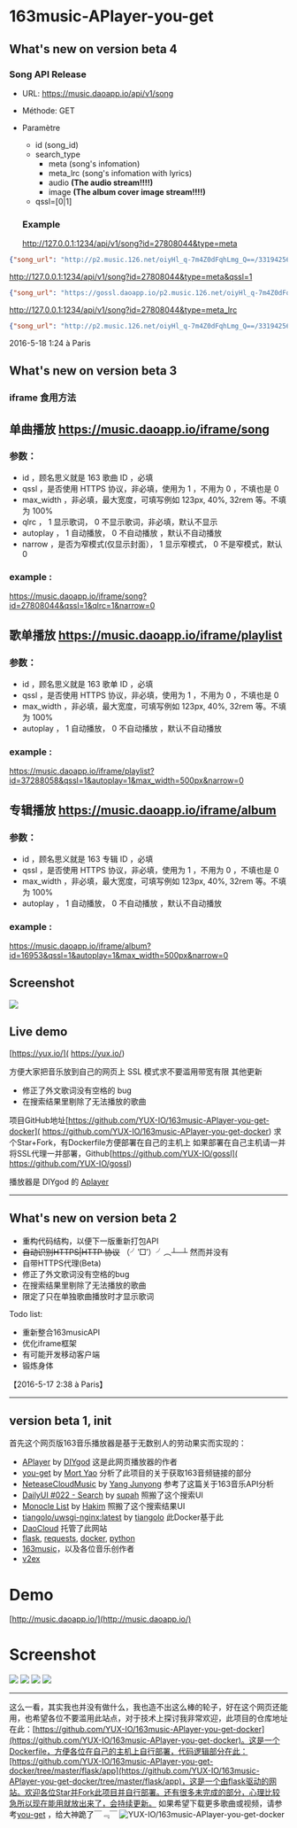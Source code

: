 # 163music-APlayer-you-get

## What's new on version beta 4

### Song API Release
- URL: https://music.daoapp.io/api/v1/song
- Méthode: GET
- Paramètre
  - id (song_id)
  - search_type
    - meta (song's infomation)
    - meta_lrc (song's infomation with lyrics)
    - audio **(The audio stream!!!!)**
    - image **(The album cover image stream!!!!)**
  - qssl=[0|1]


  ### Example
  http://127.0.0.1:1234/api/v1/song?id=27808044&type=meta
```JSON
{"song_url": "http://p2.music.126.net/oiyHl_q-7m4Z0dFqhLmg_Q==/3319425604329008.mp3", "song_name": "丑八怪", "code": 200, "pic_url": "http://p4.music.126.net/i2YqeMpR2DPuj15M-B1skA==/5816416510959096.jpg", "artist": "薛之谦"}
```
http://127.0.0.1:1234/api/v1/song?id=27808044&type=meta&qssl=1
```JSON
{"song_url": "https://gossl.daoapp.io/p2.music.126.net/oiyHl_q-7m4Z0dFqhLmg_Q==/3319425604329008.mp3", "song_name": "丑八怪", "code": 200, "pic_url": "https://gossl.daoapp.io/p4.music.126.net/i2YqeMpR2DPuj15M-B1skA==/5816416510959096.jpg", "artist": "薛之谦"}
```

http://127.0.0.1:1234/api/v1/song?id=27808044&type=meta_lrc
```JSON
{"song_url": "http://p2.music.126.net/oiyHl_q-7m4Z0dFqhLmg_Q==/3319425604329008.mp3", "code": 200, "lyrics": "[00:00.00] 作曲 : 李荣浩\\n[00:01.00] 作词 : 甘世佳\\n[00:19.660]如果世界漆黑 其实我很美\\n[00:23.280]在爱情里面进退 最多被消费\\n[00:27.100]无关痛痒的是非\\n[00:29.090]又怎么不对 无所谓\\n[00:35.090]如果像你一样 总有人赞美\\n[00:38.720]围绕着我的卑微 也许能消退\\n[00:42.720]其实我并不在意 有很多机会\\n[00:46.090]像巨人一样的无畏\\n[00:48.910]放纵我心里的鬼\\n[00:50.600]可是我不配\\n[00:53.860]丑八怪 能否别把灯打开\\n[01:01.610]我要的爱 出没在漆黑一片的舞台\\n[01:08.860]丑八怪 在这暧昧的时代\\n[01:16.980]我的存在 像意外\\n[01:23.880]\\n[01:37.190]有人用一滴泪 会红颜祸水\\n[01:40.750]有人丢掉称谓 什么也不会\\n[01:44.690]只要你足够虚伪\\n[01:46.500]就不怕魔鬼 对不对\\n[01:52.450]如果剧本写好 谁比谁高贵\\n[01:56.140]我只能沉默以对 美丽本无罪\\n[02:00.030]当欲望开始贪杯 有更多机会\\n[02:03.470]像尘埃一样的无畏\\n[02:06.290]化成灰谁认得谁管他配不配\\n[02:11.360]丑八怪 能否别把灯打开\\n[02:18.920]我要的爱 出没在漆黑一片的舞台\\n[02:26.230]丑八怪 在这暧昧的时代\\n[02:34.360]我的存在 不意外\\n[03:02.260]丑八怪 其实见多就不怪\\n[03:10.260]放肆去high 用力踩\\n[03:14.450]那不堪一击的洁白\\n[03:17.510]丑八怪 这是我们的时代\\n[03:25.780]我不存在 才意外\\n", "artist": "薛之谦", "song_name": "丑八怪", "pic_url": "http://p4.music.126.net/i2YqeMpR2DPuj15M-B1skA==/5816416510959096.jpg"}
```

2016-5-18 1:24 à Paris

## What's new on version beta 3
### iframe 食用方法
## 单曲播放 https://music.daoapp.io/iframe/song

### 参数：
- id ，顾名思义就是 163 歌曲 ID ，必填
- qssl ，是否使用 HTTPS 协议，非必填，使用为 1 ，不用为 0 ，不填也是 0
- max_width ，非必填，最大宽度，可填写例如 123px, 40%, 32rem 等。不填为 100%
- qlrc ， 1 显示歌词， 0 不显示歌词，非必填，默认不显示
- autoplay ， 1 自动播放， 0 不自动播放 ，默认不自动播放
- narrow ，是否为窄模式(仅显示封面）， 1 显示窄模式， 0 不是窄模式，默认 0

### example :
https://music.daoapp.io/iframe/song?id=27808044&qssl=1&qlrc=1&narrow=0
## 歌单播放 https://music.daoapp.io/iframe/playlist

### 参数：
- id ，顾名思义就是 163 歌单 ID ，必填
- qssl ，是否使用 HTTPS 协议，非必填，使用为 1 ，不用为 0 ，不填也是 0
- max_width ，非必填，最大宽度，可填写例如 123px, 40%, 32rem 等。不填为 100%
- autoplay ， 1 自动播放， 0 不自动播放 ，默认不自动播放

### example :
https://music.daoapp.io/iframe/playlist?id=37288058&qssl=1&autoplay=1&max_width=500px&narrow=0

## 专辑播放 https://music.daoapp.io/iframe/album
### 参数：
- id ，顾名思义就是 163 专辑 ID ，必填
- qssl ，是否使用 HTTPS 协议，非必填，使用为 1 ，不用为 0 ，不填也是 0
- max_width ，非必填，最大宽度，可填写例如 123px, 40%, 32rem 等。不填为 100%
- autoplay ， 1 自动播放， 0 不自动播放 ，默认不自动播放

### example :
https://music.daoapp.io/iframe/album?id=16953&qssl=1&autoplay=1&max_width=500px&narrow=0

## Screenshot
![]( http://ww1.sinaimg.cn/large/863bb56fgw1f3yr5kq63ej207x07i74n.jpg)

## Live demo
[https://yux.io/]( https://yux.io/)


方便大家把音乐放到自己的网页上 SSL 模式求不要滥用带宽有限
其他更新
- 修正了外文歌词没有空格的 bug
- 在搜索结果里剔除了无法播放的歌曲


项目GitHub地址[https://github.com/YUX-IO/163music-APlayer-you-get-docker]( https://github.com/YUX-IO/163music-APlayer-you-get-docker) 求个Star+Fork，有Dockerfile方便部署在自己的主机上
如果部署在自己主机请一并将SSL代理一并部署，Github[https://github.com/YUX-IO/gossl]( https://github.com/YUX-IO/gossl)

播放器是 DIYgod 的 [Aplayer]( http://aplayer.js.org/)

****

## What's new on version beta 2
- 重构代码结构，以便下一版重新打包API
- ~~自动识别HTTPS|HTTP 协议~~  （╯‵□′）╯︵┴─┴ 然而并没有
- 自带HTTPS代理(Beta)
- 修正了外文歌词没有空格的bug
- 在搜索结果里剔除了无法播放的歌曲
- 限定了只在单独歌曲播放时才显示歌词

Todo list:
- 重新整合163musicAPI
- 优化iframe框架
- 有可能开发移动客户端
- 锻炼身体

【2016-5-17 2:38 à Paris】
****
## version beta 1, init

首先这个网页版163音乐播放器是基于无数别人的劳动果实而实现的：
- [APlayer](http://aplayer.js.org/) by [DIYgod](https://www.anotherhome.net/) 这是此网页播放器的作者
- [you-get](https://you-get.org/) by [Mort Yao](https://www.soimort.org/) 分析了此项目的关于获取163音频链接的部分
- [NeteaseCloudMusic](https://github.com/yanunon/NeteaseCloudMusic/wiki/%E7%BD%91%E6%98%93%E4%BA%91%E9%9F%B3%E4%B9%90API%E5%88%86%E6%9E%90) by [Yang Junyong](http://blog.yanunon.com/) 参考了这篇关于163音乐API分析
- [DailyUI #022 - Search](http://codepen.io/supah/pen/XdKMJK) by [supah](http://www.supah.it/) 照搬了这个搜索UI
- [Monocle List](http://codepen.io/hakimel/pen/zdKGE) by [Hakim](http://hakim.se/) 照搬了这个搜索结果UI
- [tiangolo/uwsgi-nginx:latest](https://github.com/tiangolo/uwsgi-nginx-docker) by [tiangolo](http://artificialintelligence.ninja/) 此Docker基于此
- [DaoCloud](http://www.daocloud.io/) 托管了此网站
- [flask](http://flask.pocoo.org/), [requests](http://docs.python-requests.org/en/master/), [docker](https://www.docker.com/), [python](https://www.python.org/)
- [163music](http://music.163.com/)，以及各位音乐创作者
- [v2ex](https://v2ex.com)

# Demo
[http://music.daoapp.io/](http://music.daoapp.io/)

# Screenshot
![](https://ws4.sinaimg.cn/large/863bb56fgw1f3w7nsvwy3j20qc09kq30.jpg)
![](https://ws2.sinaimg.cn/large/863bb56fgw1f3w7ozgpduj20yc0e9dgq.jpg)
![](https://ws2.sinaimg.cn/large/863bb56fgw1f3w7blk4tqj20wl0dz0tx.jpg)
![](https://ws1.sinaimg.cn/large/863bb56fgw1f3w7mu1l7cj20jn055aae.jpg)

****
这么一看，其实我也并没有做什么，我也造不出这么棒的轮子，好在这个网页还能用，也希望各位不要滥用此站点，对于技术上探讨我非常欢迎，此项目的仓库地址在此：[https://github.com/YUX-IO/163music-APlayer-you-get-docker](https://github.com/YUX-IO/163music-APlayer-you-get-docker)。这是一个Dockerfile，方便各位在自己的主机上自行部署，代码逻辑部分在此：[https://github.com/YUX-IO/163music-APlayer-you-get-docker/tree/master/flask/app](https://github.com/YUX-IO/163music-APlayer-you-get-docker/tree/master/flask/app)，这是一个由flask驱动的网站。欢迎各位Star并Fork此项目并自行部署。还有很多未完成的部分，心理比较急所以现在能用就放出来了，会持续更新。
如果希望下载更多歌曲或视频，请参考[you-get](https://you-get.org/) ，给大神跪了￣﹃￣
![YUX-IO/163music-APlayer-you-get-docker](https://ws3.sinaimg.cn/large/863bb56fgw1f3w5ajmyaij205z03b3yh.jpg)
